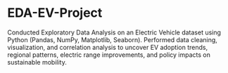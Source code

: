 # EDA-EV-Project
Conducted Exploratory Data Analysis on an Electric Vehicle dataset using Python (Pandas, NumPy, Matplotlib, Seaborn). Performed data cleaning, visualization, and correlation analysis to uncover EV adoption trends, regional patterns, electric range improvements, and policy impacts on sustainable mobility.
